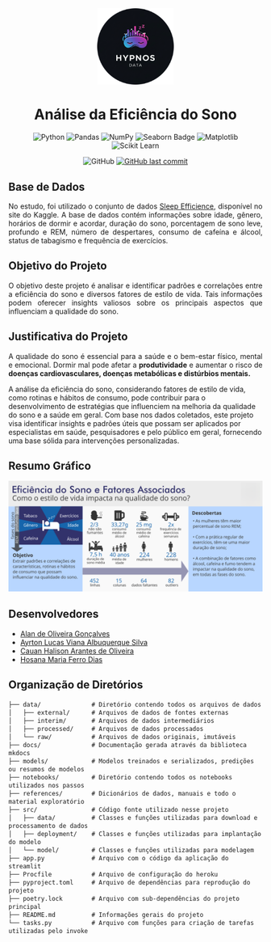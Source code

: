 <div align="center">
    <img src="logo_hypnos-data.png" alt="Logo PyCats" width= "30%">
</div>

<div align="center">

<h1> Análise da Eficiência do Sono </h1>

![Python](https://img.shields.io/badge/python-3670A0?style=for-the-badge&logo=python&logoColor=ffdd54)
![Pandas](https://img.shields.io/badge/pandas-%23150458.svg?style=for-the-badge&logo=pandas&logoColor=white)
![NumPy](https://img.shields.io/badge/numpy-%23013243.svg?style=for-the-badge&logo=numpy&logoColor=white)
![Seaborn Badge](https://img.shields.io/badge/seaborn-%2300A2C1.svg?style=for-the-badge&logo=seaborn&color=444876&logoColor=white)
![Matplotlib](https://img.shields.io/badge/Matplotlib-%23ffffff.svg?style=for-the-badge&logo=Matplotlib&logoColor=black)
![Scikit Learn](https://img.shields.io/badge/scikit_learn-F7931E?style=for-the-badge&logo=scikit-learn&logoColor=white)

![GitHub](https://img.shields.io/github/license/Alan-oliveir/hypnos-data)
[![GitHub last commit](https://img.shields.io/github/last-commit/Alan-oliveir/hypnos-data)](https://github.com/Alan-oliveir/hypnos-data)

</div>

## Base de Dados
<p align="justify">No estudo, foi utilizado o conjunto de dados <a href="https://www.kaggle.com/datasets/equilibriumm/sleep-efficiency">Sleep Efficience</a>, disponível no site do Kaggle. A base de dados contém informações sobre idade, gênero, horários de dormir e acordar, duração do sono, porcentagem de sono leve, profundo e REM, número de despertares, consumo de cafeína e álcool, status de tabagismo e frequência de exercícios.</p>

## Objetivo do Projeto

<p align="justify"> O objetivo deste projeto é analisar e identificar padrões e correlações entre a eficiência do sono e diversos fatores de estilo de vida. Tais informações podem oferecer insights valiosos sobre os principais aspectos que influenciam a qualidade do sono.</p> 
    
## Justificativa do Projeto

<p align="justify"> A qualidade do sono é essencial para a saúde e o bem-estar físico, mental e emocional. Dormir mal pode afetar a <strong>produtividade</strong> e aumentar o risco de <strong>doenças cardiovasculares, doenças metabólicas e distúrbios mentais.</strong> 

A análise da eficiência do sono, considerando fatores de estilo de vida, como rotinas e hábitos de consumo, pode contribuir para o desenvolvimento de estratégias que influenciem na melhoria da qualidade do sono e a saúde em geral. Com base nos dados coletados, este projeto visa identificar insights e padrões úteis que possam ser aplicados por especialistas em saúde, pesquisadores e pelo público em geral, fornecendo uma base sólida para intervenções personalizadas.</p>

## Resumo Gráfico
<div align="center">
    <img src="resumo_grafico.png" alt="Resumo Gráfico">
</div>


## Desenvolvedores
 - [Alan de Oliveira Gonçalves](https://github.com/Alan-oliveir)
 - [Ayrton Lucas Viana Albuquerque Silva]()
 - [Cauan Halison Arantes de Oliveira]()
 - [Hosana Maria Ferro Dias]()
  
 ## Organização de Diretórios
 
```
├── data/              # Diretório contendo todos os arquivos de dados
│   ├── external/      # Arquivos de dados de fontes externas
│   ├── interim/       # Arquivos de dados intermediários
│   ├── processed/     # Arquivos de dados processados
│   └── raw/           # Arquivos de dados originais, imutáveis
├── docs/              # Documentação gerada através da biblioteca mkdocs
├── models/            # Modelos treinados e serializados, predições ou resumos de modelos
├── notebooks/         # Diretório contendo todos os notebooks utilizados nos passos
├── references/        # Dicionários de dados, manuais e todo o material exploratório
├── src/               # Código fonte utilizado nesse projeto
│   ├── data/          # Classes e funções utilizadas para download e processamento de dados
│   ├── deployment/    # Classes e funções utilizadas para implantação do modelo
│   └── model/         # Classes e funções utilizadas para modelagem
├── app.py             # Arquivo com o código da aplicação do streamlit
├── Procfile           # Arquivo de configuração do heroku
├── pyproject.toml     # Arquivo de dependências para reprodução do projeto
├── poetry.lock        # Arquivo com sub-dependências do projeto principal
├── README.md          # Informações gerais do projeto
└── tasks.py           # Arquivo com funções para criação de tarefas utilizadas pelo invoke
```
